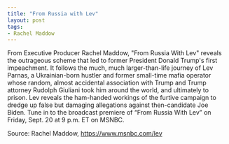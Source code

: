 ```yaml
---
title: "From Russia with Lev"
layout: post
tags:
- Rachel Maddow
---
```


From Executive Producer Rachel Maddow, "From Russia With Lev" reveals the outrageous scheme that led to former President Donald Trump's first impeachment. It follows the much, much larger-than-life journey of Lev Parnas, a Ukrainian-born hustler and former small-time mafia operator whose random, almost accidental association with Trump and Trump attorney Rudolph Giuliani took him around the world, and ultimately to prison. Lev reveals the ham-handed workings of the furtive campaign to dredge up false but damaging allegations against then-candidate Joe Biden. Tune in to the broadcast premiere of “From Russia With Lev” on Friday, Sept. 20 at 9 p.m. ET on MSNBC.

Source: Rachel Maddow, https://www.msnbc.com/lev
